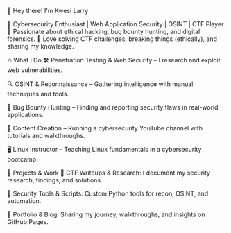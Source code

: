 👋 Hey there! I'm Kwesi Larry

🔹 Cybersecurity Enthusiast | Web Application Security | OSINT | CTF Player
🔹 Passionate about ethical hacking, bug bounty hunting, and digital forensics.
🔹 Love solving CTF challenges, breaking things (ethically), and sharing my knowledge.

🔥 What I Do
🛠 Penetration Testing & Web Security – I research and exploit web vulnerabilities.

🔍 OSINT & Reconnaissance – Gathering intelligence with manual techniques and tools.

🎯 Bug Bounty Hunting – Finding and reporting security flaws in real-world applications.

🎥 Content Creation – Running a cybersecurity YouTube channel with tutorials and walkthroughs.

🖥 Linux Instructor – Teaching Linux fundamentals in a cybersecurity bootcamp.

🚀 Projects & Work
🔹 CTF Writeups & Research: I document my security research, findings, and solutions.

🔹 Security Tools & Scripts: Custom Python tools for recon, OSINT, and automation.

🔹 Portfolio & Blog: Sharing my journey, walkthroughs, and insights on GitHub Pages.
